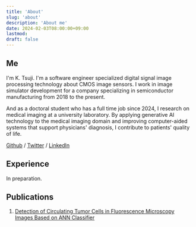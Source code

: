 ```yaml
---
title: 'About'
slug: 'about'
description: 'About me'
date: 2024-02-03T08:00:00+09:00
lastmod: 
draft: false
---
```


## Me

I'm K. Tsuji. I'm a software engineer specialized digital signal image processing technology about CMOS image sensors. I work in image simulator development for a company specializing in semiconductor manufacturing from 2018 to the present.

And as a doctoral student who has a full time job since 2024, I research on medical imaging at a university laboratory. By applying generative AI technology to the medical imaging domain and improving computer-aided systems that support physicians' diagnosis, I contribute to patients' quality of life.


[Github](https://github.com/kktsuji) / [Twitter](https://twitter.com/kktsujix) / [LinkedIn](https://www.linkedin.com/in/kktsuji/)


## Experience

In preparation.


## Publications

1. [Detection of Circulating Tumor Cells in Fluorescence Microscopy Images Based on ANN Classifier](https://link.springer.com/article/10.1007/s11036-018-1121-0)
